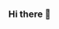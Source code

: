 ### Hi there 👋

<!--
**MarniLefebvre/MarniLefebvre** is a ✨ _special_ ✨ repository because its `README.md` (this file) appears on your GitHub profile.

Here are some ideas to get you started:

- 😄 I work at SSW https://www.ssw.com.au/people/marni-lefebvre
- 🔭 I am a social scientist 
- 🌱 I’m interested in all things anthropology, especially corporate anthropogy
- 👯 I’m addicted to knowledge and learning
- ⚡ Fun fact: I had visited over 10 countries before I was 15
-->
